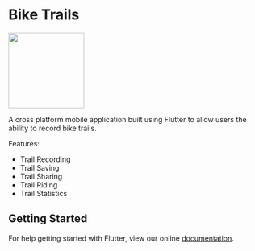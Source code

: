 # Bike Trails 

<img src="https://github.com/finleyp/BikeTrail467/wiki/media/bike-icon.png" width="150" height="150">

A cross platform mobile application built using Flutter to allow users the ability to record bike trails.

Features:

* Trail Recording
* Trail Saving
* Trail Sharing
* Trail Riding
* Trail Statistics

## Getting Started

For help getting started with Flutter, view our online
[documentation](https://flutter.io/).
